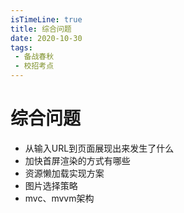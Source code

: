 ```yaml
---
isTimeLine: true
title: 综合问题
date: 2020-10-30
tags:
 - 备战春秋
 - 校招考点
---
```

# 综合问题
* 从输入URL到页面展现出来发生了什么
* 加快首屏渲染的方式有哪些
* 资源懒加载实现方案
* 图片选择策略
* mvc、mvvm架构

<comment/>
<tongji/>